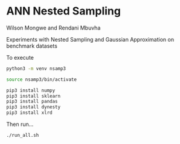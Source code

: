 # ANN Nested Sampling

Wilson Mongwe and Rendani Mbuvha

Experiments with Nested Sampling and Gaussian Approximation on benchmark datasets

To execute

```bash
python3 -m venv nsamp3

source nsamp3/bin/activate

pip3 install numpy
pip3 install sklearn
pip3 install pandas
pip3 install dynesty
pip3 install xlrd

```
 Then  run...

```bash
./run_all.sh
```
